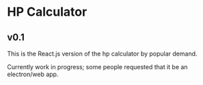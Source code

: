 # HP Calculator
## v0.1
This is the React.js version of the hp calculator by popular demand.

Currently work in progress; some people requested that it be an electron/web app.